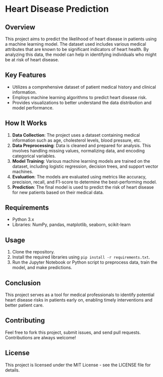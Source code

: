# Heart Disease Prediction

## Overview

This project aims to predict the likelihood of heart disease in patients using a machine learning model. The dataset used includes various medical attributes that are known to be significant indicators of heart health. By analyzing this data, the model can help in identifying individuals who might be at risk of heart disease.

## Key Features

- Utilizes a comprehensive dataset of patient medical history and clinical information.
- Employs machine learning algorithms to predict heart disease risk.
- Provides visualizations to better understand the data distribution and model performance.

## How It Works

1. **Data Collection**: The project uses a dataset containing medical information such as age, cholesterol levels, blood pressure, etc.
2. **Data Preprocessing**: Data is cleaned and prepared for analysis. This involves handling missing values, normalizing data, and encoding categorical variables.
3. **Model Training**: Various machine learning models are trained on the dataset, including logistic regression, decision trees, and support vector machines.
4. **Evaluation**: The models are evaluated using metrics like accuracy, precision, recall, and F1-score to determine the best-performing model.
5. **Prediction**: The final model is used to predict the risk of heart disease for new patients based on their medical data.

## Requirements

- Python 3.x
- Libraries: NumPy, pandas, matplotlib, seaborn, scikit-learn

## Usage

1. Clone the repository.
2. Install the required libraries using `pip install -r requirements.txt`.
3. Run the Jupyter Notebook or Python script to preprocess data, train the model, and make predictions.

## Conclusion

This project serves as a tool for medical professionals to identify potential heart disease risks in patients early on, enabling timely interventions and better patient care.

## Contributing

Feel free to fork this project, submit issues, and send pull requests. Contributions are always welcome!

## License

This project is licensed under the MIT License - see the LICENSE file for details.
